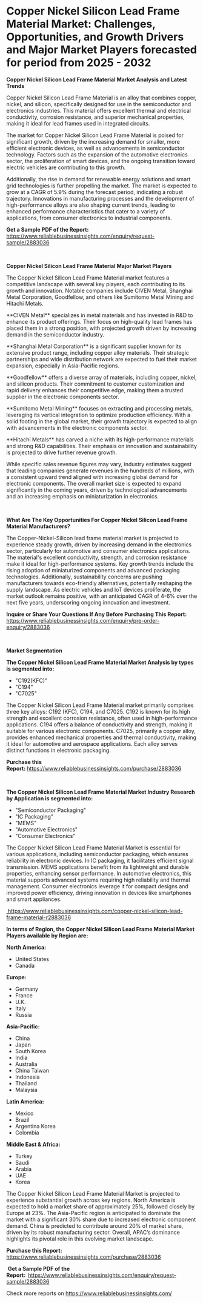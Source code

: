 <p><h1>Copper Nickel Silicon Lead Frame Material Market: Challenges, Opportunities, and Growth Drivers and Major Market Players forecasted for period from 2025 - 2032</h1></p><p><strong>Copper Nickel Silicon Lead Frame Material Market Analysis and Latest Trends</strong></p>
<p><p>Copper Nickel Silicon Lead Frame Material is an alloy that combines copper, nickel, and silicon, specifically designed for use in the semiconductor and electronics industries. This material offers excellent thermal and electrical conductivity, corrosion resistance, and superior mechanical properties, making it ideal for lead frames used in integrated circuits.</p><p>The market for Copper Nickel Silicon Lead Frame Material is poised for significant growth, driven by the increasing demand for smaller, more efficient electronic devices, as well as advancements in semiconductor technology. Factors such as the expansion of the automotive electronics sector, the proliferation of smart devices, and the ongoing transition toward electric vehicles are contributing to this growth. </p><p>Additionally, the rise in demand for renewable energy solutions and smart grid technologies is further propelling the market. The market is expected to grow at a CAGR of 5.9% during the forecast period, indicating a robust trajectory. Innovations in manufacturing processes and the development of high-performance alloys are also shaping current trends, leading to enhanced performance characteristics that cater to a variety of applications, from consumer electronics to industrial components.</p></p>
<p><strong>Get a Sample PDF of the Report:&nbsp;</strong> <a href="https://www.reliablebusinessinsights.com/enquiry/request-sample/2883036?utm_campaign=3086&utm_medium=2&utm_source=Github&utm_content=ia&utm_term=13032025&utm_id=copper-nickel-silicon-lead-frame-material">https://www.reliablebusinessinsights.com/enquiry/request-sample/2883036</a></p>
<p>&nbsp;</p>
<p><strong>Copper Nickel Silicon Lead Frame Material Major Market Players</strong></p>
<p><p>The Copper Nickel Silicon Lead Frame Material market features a competitive landscape with several key players, each contributing to its growth and innovation. Notable companies include CIVEN Metal, Shanghai Metal Corporation, Goodfellow, and others like Sumitomo Metal Mining and Hitachi Metals.</p><p>**CIVEN Metal** specializes in metal materials and has invested in R&D to enhance its product offerings. Their focus on high-quality lead frames has placed them in a strong position, with projected growth driven by increasing demand in the semiconductor industry. </p><p>**Shanghai Metal Corporation** is a significant supplier known for its extensive product range, including copper alloy materials. Their strategic partnerships and wide distribution network are expected to fuel their market expansion, especially in Asia-Pacific regions.</p><p>**Goodfellow** offers a diverse array of materials, including copper, nickel, and silicon products. Their commitment to customer customization and rapid delivery enhances their competitive edge, making them a trusted supplier in the electronic components sector.</p><p>**Sumitomo Metal Mining** focuses on extracting and processing metals, leveraging its vertical integration to optimize production efficiency. With a solid footing in the global market, their growth trajectory is expected to align with advancements in the electronic components sector.</p><p>**Hitachi Metals** has carved a niche with its high-performance materials and strong R&D capabilities. Their emphasis on innovation and sustainability is projected to drive further revenue growth.</p><p>While specific sales revenue figures may vary, industry estimates suggest that leading companies generate revenues in the hundreds of millions, with a consistent upward trend aligned with increasing global demand for electronic components. The overall market size is expected to expand significantly in the coming years, driven by technological advancements and an increasing emphasis on miniaturization in electronics.</p></p>
<p>&nbsp;</p>
<p><strong>What Are The Key Opportunities For Copper Nickel Silicon Lead Frame Material Manufacturers?</strong></p>
<p><p>The Copper-Nickel-Silicon lead frame material market is projected to experience steady growth, driven by increasing demand in the electronics sector, particularly for automotive and consumer electronics applications. The material's excellent conductivity, strength, and corrosion resistance make it ideal for high-performance systems. Key growth trends include the rising adoption of miniaturized components and advanced packaging technologies. Additionally, sustainability concerns are pushing manufacturers towards eco-friendly alternatives, potentially reshaping the supply landscape. As electric vehicles and IoT devices proliferate, the market outlook remains positive, with an anticipated CAGR of 4-6% over the next five years, underscoring ongoing innovation and investment.</p></p>
<p><strong>Inquire or Share Your Questions If Any Before Purchasing This Report:</strong> <a href="https://www.reliablebusinessinsights.com/enquiry/pre-order-enquiry/2883036?utm_campaign=3086&utm_medium=2&utm_source=Github&utm_content=ia&utm_term=13032025&utm_id=copper-nickel-silicon-lead-frame-material">https://www.reliablebusinessinsights.com/enquiry/pre-order-enquiry/2883036</a></p>
<p>&nbsp;</p>
<p><strong>Market Segmentation</strong></p>
<p><strong>The Copper Nickel Silicon Lead Frame Material Market Analysis by types is segmented into:</strong></p>
<p><ul><li>"C192(KFC)"</li><li>"C194"</li><li>"C7025"</li></ul></p>
<p><p>The Copper Nickel Silicon Lead Frame Material market primarily comprises three key alloys: C192 (KFC), C194, and C7025. C192 is known for its high strength and excellent corrosion resistance, often used in high-performance applications. C194 offers a balance of conductivity and strength, making it suitable for various electronic components. C7025, primarily a copper alloy, provides enhanced mechanical properties and thermal conductivity, making it ideal for automotive and aerospace applications. Each alloy serves distinct functions in electronic packaging.</p></p>
<p><strong>Purchase this Report:&nbsp;</strong><a href="https://www.reliablebusinessinsights.com/purchase/2883036?utm_campaign=3086&utm_medium=2&utm_source=Github&utm_content=ia&utm_term=13032025&utm_id=copper-nickel-silicon-lead-frame-material">https://www.reliablebusinessinsights.com/purchase/2883036</a></p>
<p>&nbsp;</p>
<p><strong>The Copper Nickel Silicon Lead Frame Material Market Industry Research by Application is segmented into:</strong></p>
<p><ul><li>"Semiconductor Packaging"</li><li>"IC Packaging"</li><li>"MEMS"</li><li>"Automotive Electronics"</li><li>"Consumer Electronics"</li></ul></p>
<p><p>The Copper Nickel Silicon Lead Frame Material Market is essential for various applications, including semiconductor packaging, which ensures reliability in electronic devices. In IC packaging, it facilitates efficient signal transmission. MEMS applications benefit from its lightweight and durable properties, enhancing sensor performance. In automotive electronics, this material supports advanced systems requiring high reliability and thermal management. Consumer electronics leverage it for compact designs and improved power efficiency, driving innovation in devices like smartphones and smart appliances.</p></p>
<p><a href="https://www.reliablebusinessinsights.com/copper-nickel-silicon-lead-frame-material-r2883036?utm_campaign=3086&utm_medium=2&utm_source=Github&utm_content=ia&utm_term=13032025&utm_id=copper-nickel-silicon-lead-frame-material">&nbsp;https://www.reliablebusinessinsights.com/copper-nickel-silicon-lead-frame-material-r2883036</a></p>
<p><strong>In terms of Region, the Copper Nickel Silicon Lead Frame Material Market Players available by Region are:</strong></p>
<p>
    <p> <strong> North America: </strong>
        <ul>
            <li>United States</li>
            <li>Canada</li>
        </ul>
        </p> 
    <p> <strong> Europe: </strong>
        <ul>
            <li>Germany</li>
            <li>France</li>
            <li>U.K.</li>
            <li>Italy</li>
            <li>Russia</li>
        </ul>
        </p> 
    <p> <strong> Asia-Pacific: </strong>
        <ul>
            <li>China</li>
            <li>Japan</li>
            <li>South Korea</li>
            <li>India</li>
            <li>Australia</li>
            <li>China Taiwan</li>
            <li>Indonesia</li>
            <li>Thailand</li>
            <li>Malaysia</li>
        </ul>
        </p> 
    <p> <strong> Latin America: </strong>
        <ul>
            <li>Mexico</li>
            <li>Brazil</li>
            <li>Argentina Korea</li>
            <li>Colombia</li>
        </ul>
        </p> 
    <p> <strong> Middle East & Africa: </strong>
        <ul>
            <li>Turkey</li>
            <li>Saudi</li>
            <li>Arabia</li>
            <li>UAE</li>
            <li>Korea</li>
        </ul>
    </p>
    </p>
<p><p>The Copper Nickel Silicon Lead Frame Material Market is projected to experience substantial growth across key regions. North America is expected to hold a market share of approximately 25%, followed closely by Europe at 23%. The Asia-Pacific region is anticipated to dominate the market with a significant 30% share due to increased electronic component demand. China is predicted to contribute around 20% of market share, driven by its robust manufacturing sector. Overall, APAC’s dominance highlights its pivotal role in this evolving market landscape.</p></p>
<p><strong>Purchase this Report: </strong><a href="https://www.reliablebusinessinsights.com/purchase/2883036?utm_campaign=3086&utm_medium=2&utm_source=Github&utm_content=ia&utm_term=13032025&utm_id=copper-nickel-silicon-lead-frame-material">https://www.reliablebusinessinsights.com/purchase/2883036</a></p>
<p>&nbsp;<strong>Get a Sample PDF of the Report:&nbsp;&nbsp;</strong><a href="https://www.reliablebusinessinsights.com/enquiry/request-sample/2883036?utm_campaign=3086&utm_medium=2&utm_source=Github&utm_content=ia&utm_term=13032025&utm_id=copper-nickel-silicon-lead-frame-material">https://www.reliablebusinessinsights.com/enquiry/request-sample/2883036</a></p>
<p><strong></strong></p>
<p>Check more reports on <a href="https://www.reliablebusinessinsights.com/?utm_campaign=3086&utm_medium=2&utm_source=Github&utm_content=ia&utm_term=13032025&utm_id=copper-nickel-silicon-lead-frame-material">https://www.reliablebusinessinsights.com/</a></p>